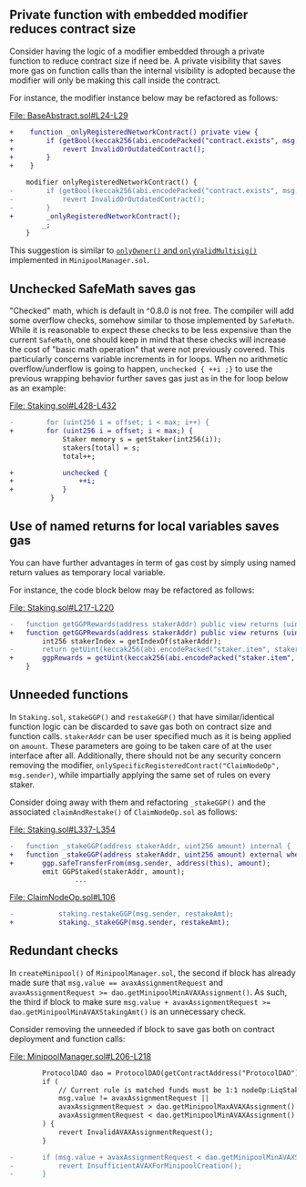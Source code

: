 ## Private function with embedded modifier reduces contract size
Consider having the logic of a modifier embedded through a private function to reduce contract size if need be. A private visibility that saves more gas on function calls than the internal visibility is adopted because the modifier will only be making this call inside the contract.

For instance, the modifier instance below may be refactored as follows:

[File: BaseAbstract.sol#L24-L29](https://github.com/code-423n4/2022-12-gogopool/blob/main/contracts/contract/BaseAbstract.sol#L24-L29)

```diff
+    function _onlyRegisteredNetworkContract() private view {
+        if (getBool(keccak256(abi.encodePacked("contract.exists", msg.sender))) == false) {
+            revert InvalidOrOutdatedContract();
+        }
+    }

    modifier onlyRegisteredNetworkContract() {
-        if (getBool(keccak256(abi.encodePacked("contract.exists", msg.sender))) == false) {
-            revert InvalidOrOutdatedContract();
-        }
+        _onlyRegisteredNetworkContract();
        _;
    }
```
This suggestion is similar to [`onlyOwner()` and `onlyValidMultisig()`](https://github.com/code-423n4/2022-12-gogopool/blob/main/contracts/contract/MinipoolManager.sol#L115-L135) implemented in `MinipoolManager.sol`.

## Unchecked SafeMath saves gas
"Checked" math, which is default in ^0.8.0 is not free. The compiler will add some overflow checks, somehow similar to those implemented by `SafeMath`. While it is reasonable to expect these checks to be less expensive than the current `SafeMath`, one should keep in mind that these checks will increase the cost of "basic math operation" that were not previously covered. This particularly concerns variable increments in for loops. When no arithmetic overflow/underflow is going to happen, `unchecked { ++i ;}` to use the previous wrapping behavior further saves gas just as in the for loop below as an example:

[File: Staking.sol#L428-L432](https://github.com/code-423n4/2022-12-gogopool/blob/main/contracts/contract/Staking.sol#L428-L432)

```diff
-        for (uint256 i = offset; i < max; i++) {
+        for (uint256 i = offset; i < max;) {
             Staker memory s = getStaker(int256(i));
             stakers[total] = s;
             total++;

+            unchecked {
+                ++i;
+            }
          }
```
## Use of named returns for local variables saves gas
You can have further advantages in term of gas cost by simply using named return values as temporary local variable.

For instance, the code block below may be refactored as follows:

[File: Staking.sol#L217-L220](https://github.com/code-423n4/2022-12-gogopool/blob/main/contracts/contract/Staking.sol#L217-L220)

```diff
-	function getGGPRewards(address stakerAddr) public view returns (uint256) {
+	function getGGPRewards(address stakerAddr) public view returns (uint256 ggpRewards) {
		int256 stakerIndex = getIndexOf(stakerAddr);
-		return getUint(keccak256(abi.encodePacked("staker.item", stakerIndex, ".ggpRewards")));
+		ggpRewards = getUint(keccak256(abi.encodePacked("staker.item", stakerIndex, ".ggpRewards")));
	}
```
## Unneeded functions
In `Staking.sol`, `stakeGGP()` and `restakeGGP()` that have similar/identical function logic can be discarded to save gas both on contract size and function calls. `stakerAddr` can be user specified much as it is being applied on `amount`. These parameters are going to be taken care of at the user interface after all. Additionally, there should not be any security concern removing the modifier, `onlySpecificRegisteredContract("ClaimNodeOp", msg.sender)`, while impartially applying the same set of rules on every staker.

Consider doing away with them and refactoring `_stakeGGP()` and the associated `claimAndRestake()` of `ClaimNodeOp.sol` as follows:

[File: Staking.sol#L337-L354](https://github.com/code-423n4/2022-12-gogopool/blob/main/contracts/contract/Staking.sol#L337-L354)

```diff
-	function _stakeGGP(address stakerAddr, uint256 amount) internal {
+	function _stakeGGP(address stakerAddr, uint256 amount) external whenNotPaused {
+		ggp.safeTransferFrom(msg.sender, address(this), amount);
		emit GGPStaked(stakerAddr, amount);
                ...
```
[File: ClaimNodeOp.sol#L106](https://github.com/code-423n4/2022-12-gogopool/blob/main/contracts/contract/ClaimNodeOp.sol#L106)

```diff
-			staking.restakeGGP(msg.sender, restakeAmt);
+			staking._stakeGGP(msg.sender, restakeAmt);
```
## Redundant checks 
In `createMinipool()` of `MinipoolManager.sol`, the second if block has already made sure that `msg.value == avaxAssignmentRequest` and `avaxAssignmentRequest >= dao.getMinipoolMinAVAXAssignment()`. As such, the third if block to make sure `msg.value + avaxAssignmentRequest >= dao.getMinipoolMinAVAXStakingAmt()` is an unnecessary check.

Consider removing the unneeded if block to save gas both on contract deployment and function calls:

[File: MinipoolManager.sol#L206-L218](https://github.com/code-423n4/2022-12-gogopool/blob/main/contracts/contract/MinipoolManager.sol#L206-L218)

```diff
		ProtocolDAO dao = ProtocolDAO(getContractAddress("ProtocolDAO"));
		if (
			// Current rule is matched funds must be 1:1 nodeOp:LiqStaker
			msg.value != avaxAssignmentRequest ||
			avaxAssignmentRequest > dao.getMinipoolMaxAVAXAssignment() ||
			avaxAssignmentRequest < dao.getMinipoolMinAVAXAssignment()
		) {
			revert InvalidAVAXAssignmentRequest();
		}

-		if (msg.value + avaxAssignmentRequest < dao.getMinipoolMinAVAXStakingAmt()) {
-			revert InsufficientAVAXForMinipoolCreation();
-		}
```